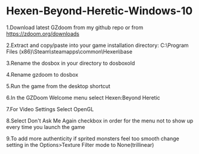 # Hexen-Beyond-Heretic-Windows-10

1.Download latest GZdoom from my github repo or from https://zdoom.org/downloads

2.Extract and copy/paste into your game installation directory:
C:\Program Files (x86)\Steam\steamapps\common\Hexen\base

3.Rename the dosbox in your directory to dosboxold

4.Rename gzdoom to dosbox

5.Run the game from the desktop shortcut

6.In the GZDoom Welcome menu select Hexen:Beyond Heretic

7.For Video Settings Select OpenGL

8.Select Don't Ask Me Again checkbox in order for the menu not to show up every time you launch the game 

9.To add more authenticity if sprited monsters feel too smooth change setting in the Options>Texture Filter mode to None(trillinear)
